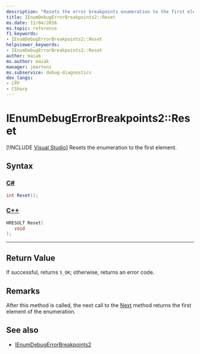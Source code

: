 ```yaml
---
description: "Resets the error breakpoints enumeration to the first element."
title: IEnumDebugErrorBreakpoints2::Reset
ms.date: 11/04/2016
ms.topic: reference
f1_keywords:
- IEnumDebugErrorBreakpoints2::Reset
helpviewer_keywords:
- IEnumDebugErrorBreakpoints2::Reset
author: maiak
ms.author: maiak
manager: jmartens
ms.subservice: debug-diagnostics
dev_langs:
- CPP
- CSharp
---
```

# IEnumDebugErrorBreakpoints2::Reset

 [!INCLUDE [Visual Studio](~/includes/applies-to-version/vs-windows-only.md)]
Resets the enumeration to the first element.

## Syntax

### [C#](#tab/csharp)
```csharp
int Reset();
```
### [C++](#tab/cpp)
```cpp
HRESULT Reset(
   void
);
```
---

## Return Value
 If successful, returns `S_OK`; otherwise, returns an error code.

## Remarks
 After this method is called, the next call to the [Next](../../../extensibility/debugger/reference/ienumdebugerrorbreakpoints2-next.md) method returns the first element of the enumeration.

## See also
- [IEnumDebugErrorBreakpoints2](../../../extensibility/debugger/reference/ienumdebugerrorbreakpoints2.md)

